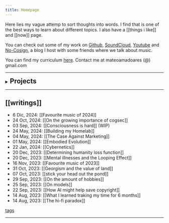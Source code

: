 ```yaml
---
title: Homepage
---
```


Here lies my vague attemp to sort thoughts into words. I find that is one of the best ways to learn about different topics. I also have a [[things i like]] and [[now]] page.

You can check out some of my work on [Github](https://github.com/mateo19182), [SoundCloud](https://soundcloud.com/m19182), [Youtube](https://www.youtube.com/channel/UCEJKcBK7i88Iv3saZy2xuSg) and [No-Cosign](https://no-cosign.m19182.dev/), a blog I host with some friends where we talk about music.

You can find my curriculum [here](/data/mateoamadoares-cv.pdf).
Contact me at mateoamadoares (@) gmail.com

---

<details>
  <summary><h2 style="display: inline;">Projects</h2></summary>

Here are some of my recent code projects:

- [Competed on a flood detection challenge](https://github.com/mateo19182/floods_sa)
- [GymSimulation](https://github.com/angelbarreiros/GymSimulation/tree/main)
  - Using gym's occupancy data and maps, we built a simulation that allows managers to easily visualize it.
- [ScoreBoard](https://egt.m19182.dev/)
  - Scoreboard for a tennis school.
- [img-corroder](https://github.com/mateo19182/img-corroder)
  - Image processing tool written in Rust, centered around [glitch](http://satyarth.me/articles/pixel-sorting/) and [corruption](https://lo.calho.st/posts/image-glitching/) effects.
  - Able to create custom filter pipelines or randomized ones, also added the ability to do image segmentation based on a text prompt based on [SAM2 and GroundingDINO](https://github.com/mateo19182/langSAM)
- [Competed on a satellite imagery detection challenge with friends](https://github.com/Gonzalosilvalde/challenge-reducido)
  - Placed top25, ok for the first time, learned lots about satellite data.
- [Sibilance Shredder](https://github.com/mateo19182/Sibilance_Shredder)
  - Simple Chrome extension for reducing sibilance in speech.
- [Bastos-finetune](https://github.com/mateo19182/bastos-finetune)
  - Trained a Lora for Llama 3.1. on a dataset of Miguel Anxo Bastos's conferences and articles.
- [mostos0](https://huggingface.co/mateo-19182/mosoco)
  - Flux Lora on [Victor Moscoso's](https://en.wikipedia.org/wiki/Victor_Moscoso) poster art.
- [all-the-breaks](https://github.com/mateo19182/all-the-breaks)
  - Trained a model based on musicgen-small with drum breaks.
- [Liminal Chat Simulator](https://github.com/mateo19182/liminal-chat-sim)
  - Simple UI for having multiple LLM agents chatting to each other.
- [Local RAG](https://github.com/mateo19182/localRagLLM)
  - Simple implementation of Retrieval-Augmented Generation to add relevant context to your queries and integration with [paperless-ngx](https://github.com/paperless-ngx/paperless-ngx).
- [GaliciaGymMap](https://github.com/mateo19182/GaliciaGymMap)
  - Map for displaying sports-related places using Leaflet.js. Data was scraped from google maps.
- [live@NADIE.CREA - 2023](https://youtu.be/xBBow3L3EF8)
  - Performed an audiovisual live show at the event, using reactive and artifially generated visuals that morph with the music. Most of the music were my own productions, the visuals were made with StableDiffusion and TouchDesigner.

</details>

---

## [[writings]]

- 6 Dic, 2024:  [[Favourite music of 2024]]
- 24 Oct, 2024: [[On the growing importance of cogsec]]
- 03 Sep, 2024: [[Consciousness is hard]] (WIP)
- 24 May, 2024: [[Building my Homelab]]
- 04 May, 2024: [[The Case Against Marketing]]
- 01 May, 2024: [[Embodied Evolution]]
- 22 Jan, 2024: [[Cybernetics]]
- 20 Dec, 2023: [[Determining humanity loss function]]
- 20 Dec, 2023: [[Mental illnesses and the Looping Effect]]
- 16 Nov, 2023: [[Favourite music of 2023]]
- 31 Oct, 2023: [[Georgism and the value of land]]
- 07 Oct, 2023: [[stick your head out the pond]]
- 29 Sep, 2023: [[On the amount of hobbies]]
- 25 Sep, 2023: [[On models]]
- 22 Sep, 2023: [[How AI might help save copyright]]
- 14 Aug, 2023: [[What I learned traking my time for 6 months]]
- 14 Aug, 2023: [[The hi-fi paradox]]

[tags](https://blog.m19182.dev/tags/)

---
